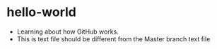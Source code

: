 # hello-world

- Learning about how GitHub works.
- This is text file should be different from the Master branch text file
